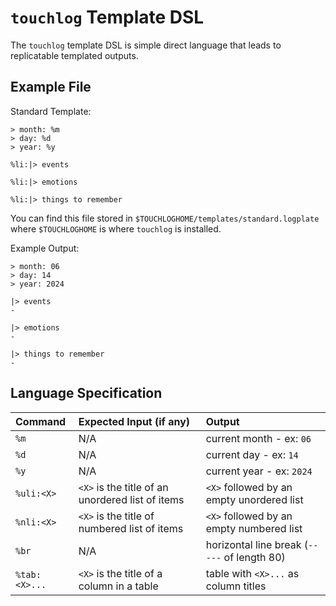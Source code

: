 # `touchlog` Template DSL

The `touchlog` template DSL is simple direct language that leads to replicatable templated outputs.

## Example File

Standard Template:

```plaintext
> month: %m
> day: %d
> year: %y

%li:|> events

%li:|> emotions

%li:|> things to remember

```

You can find this file stored in `$TOUCHLOGHOME/templates/standard.logplate` where `$TOUCHLOGHOME` is where `touchlog` is installed.

Example Output:

```plaintext
> month: 06
> day: 14
> year: 2024

|> events
- 

|> emotions
- 

|> things to remember
- 

```

## Language Specification

| Command | Expected Input (if any) | Output |
| :---- | :---------------------- | :----- |
| `%m` | N/A | current month - ex: `06` |
| `%d` | N/A | current day - ex: `14` |
| `%y` | N/A | current year - ex: `2024` |
| `%uli:<X>` | `<X>` is the title of an unordered list of items | `<X>` followed by an empty unordered list |
| `%nli:<X>` | `<X>` is the title of numbered list of items | `<X>` followed by an empty numbered list |
| `%br` | N/A | horizontal line break (`-----` of length 80) |
| `%tab:<X>...` | `<X>` is the title of a column in a table | table with `<X>...` as column titles |
